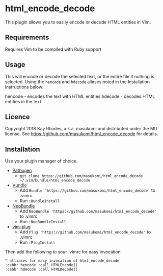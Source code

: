 # html_encode_decode

This plugin allows you to easily encode or decode HTML entities in Vim.

## Requirements

Requires Vim to be compiled with Ruby support

## Usage


This will encode or decode the selected text, or the entire file if nothing is selected. 
Using the `hencode` and `hdecode` aliases noted in the Installation instructions
below: 

  hencode - encodes the text with HTML entities
  hdecode - decodes HTML entities in the text

## Licence

Copyright 2018 Kay Rhodes, a.k.a. masukomi and distributed under the MIT
license. See https://github.com/masukomi/html_encode_decode for details.

## Installation

Use your plugin manager of choice.

- [Pathogen](https://github.com/tpope/vim-pathogen)
  - `git clone https://github.com/masukomi/html_encode_decode ~/.vim/bundle/html_encode_decode`
- [Vundle](https://github.com/gmarik/vundle)
  - Add `Bundle 'https://github.com/masukomi/html_encode_decode'` to .vimrc
  - Run `:BundleInstall`
- [NeoBundle](https://github.com/Shougo/neobundle.vim)
  - Add `NeoBundle 'https://github.com/masukomi/html_encode_decode'` to .vimrc
  - Run `:NeoBundleInstall`
- [vim-plug](https://github.com/junegunn/vim-plug)
  - Add `Plug 'https://github.com/masukomi/html_encode_decode'` to .vimrc
  - Run `:PlugInstall`

Then add the following to your .vimrc for easy invocation

```vim
" alliases for easy invocation of html_encode_decode
:cabbr hencode :call HTMLEncode()
:cabbr hdecode :call HTMLDecode()
```
